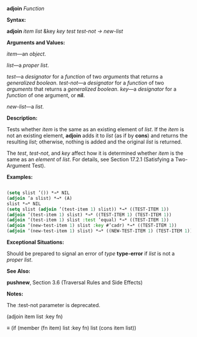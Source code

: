 **adjoin** *Function* 



**Syntax:** 



**adjoin** *item list* &amp;key *key test test-not → new-list* 



**Arguments and Values:** 



*item*—an *object*. 



*list*—a *proper list*. 



*test*—a *designator* for a *function* of two *arguments* that returns a *generalized boolean*. *test-not*—a *designator* for a *function* of two *arguments* that returns a *generalized boolean*. *key*—a *designator* for a *function* of one argument, or **nil**. 



*new-list*—a *list*. 



**Description:** 



Tests whether *item* is the same as an existing element of *list*. If the *item* is not an existing element, **adjoin** adds it to *list* (as if by **cons**) and returns the resulting *list*; otherwise, nothing is added and the original *list* is returned. 



The *test*, *test-not*, and *key* affect how it is determined whether *item* is the same as an *element* of *list*. For details, see Section 17.2.1 (Satisfying a Two-Argument Test). 



**Examples:**
```lisp

(setq slist ’()) *→* NIL 
(adjoin ’a slist) *→* (A) 
slist *→* NIL 
(setq slist (adjoin ’(test-item 1) slist)) *→* ((TEST-ITEM 1)) 
(adjoin ’(test-item 1) slist) *→* ((TEST-ITEM 1) (TEST-ITEM 1)) 
(adjoin ’(test-item 1) slist :test ’equal) *→* ((TEST-ITEM 1)) 
(adjoin ’(new-test-item 1) slist :key #’cadr) *→* ((TEST-ITEM 1)) 
(adjoin ’(new-test-item 1) slist) *→* ((NEW-TEST-ITEM 1) (TEST-ITEM 1)) 

```
**Exceptional Situations:** 



Should be prepared to signal an error of *type* **type-error** if *list* is not a *proper list*. 



**See Also:** 



**pushnew**, Section 3.6 (Traversal Rules and Side Effects) 







 



 



**Notes:** 



The :test-not parameter is deprecated. 



(adjoin item list :key fn) 



*≡* (if (member (fn item) list :key fn) list (cons item list)) 



